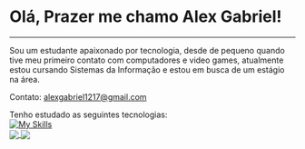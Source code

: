 <h1>Olá, Prazer me chamo Alex Gabriel!</h1>
<hr>

Sou um estudante apaixonado por tecnologia, desde de pequeno quando tive meu primeiro contato com computadores e video games, atualmente estou cursando Sistemas da Informação e estou em busca de um estágio na área.

Contato: alexgabriel1217@gmail.com

Tenho estudado as seguintes tecnologias: <br>
[![My Skills](https://skillicons.dev/icons?i=cs,js,ts,nodejs,react,nest)](https://skillicons.dev)<br>
<a href="#">
  <img align="center" src="https://github-readme-stats.vercel.app/api/top-langs/?username=AlexGabrielSilveira&layout=compact&langs_count=7&theme=tokyonight" />
</a>
<a href="#">
  <img align="center" src="https://github-readme-stats.vercel.app/api?username=AlexGabrielSilveira&theme=tokyonight" />
</a>
